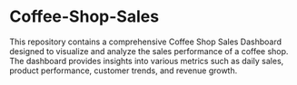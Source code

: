 # Coffee-Shop-Sales
This repository contains a comprehensive Coffee Shop Sales Dashboard designed to visualize and analyze the sales performance of a coffee shop. The dashboard provides insights into various metrics such as daily sales, product performance, customer trends, and revenue growth.
